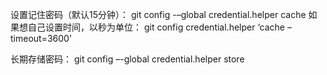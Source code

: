 设置记住密码（默认15分钟）：
git config -–global credential.helper cache
如果想自己设置时间，以秒为单位：
git config credential.helper ‘cache –timeout=3600’

长期存储密码：
git config –-global credential.helper store
